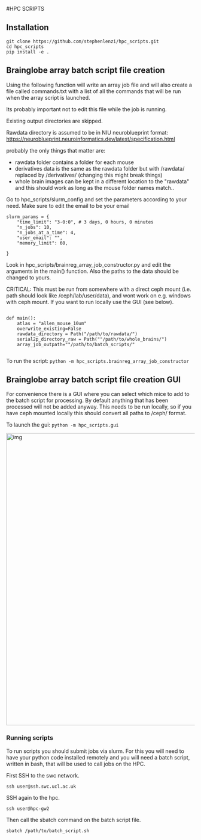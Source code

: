 #HPC SCRIPTS

## Installation


```
git clone https://github.com/stephenlenzi/hpc_scripts.git
cd hpc_scripts
pip install -e .
```


## Brainglobe array batch script file creation

Using the following function will write an array job file and will also create
a file called commands.txt with a list of all the commands that will be run when the array script is launched.

Its probably important not to edit this file while the job is running.

Existing output directories are skipped.

Rawdata directory is assumed to be in NIU neuroblueprint format: https://neuroblueprint.neuroinformatics.dev/latest/specification.html 

probably the only things that matter are:

- rawdata folder contains a folder for each mouse
- derivatives data is the same as the rawdata folder but with /rawdata/ replaced by /derivatives/ (changing this might break things)
- whole brain images can be kept in a different location to the "rawdata" and this should work as long as the mouse folder names match.. 


Go to hpc_scripts/slurm_config and set the parameters according to your need. Make sure to edit the email to be your email


```
slurm_params = {
    "time_limit": "3-0:0", # 3 days, 0 hours, 0 minutes
    "n_jobs": 10,
    "n_jobs_at_a_time": 4,
    "user_email": "",
    "memory_limit": 60,

}

```


Look in hpc_scripts/brainreg_array_job_constructor.py and edit the arguments in the main() function. Also the paths to the data should be changed to yours.

CRITICAL: This must be run from somewhere with a direct ceph mount (i.e. path should look like /ceph/lab/user/data), and
wont work on e.g. windows with ceph mount. If you want to run locally use the GUI (see below).

```

def main():
    atlas = "allen_mouse_10um"
    overwrite_existing=False
    rawdata_directory = Path("/path/to/rawdata/")   
    serial2p_directory_raw = Path(""/path/to/whole_brains/")
    array_job_outpath=""/path/to/batch_scripts/" 


```


To run the script:
```python -m hpc_scripts.brainreg_array_job_constructor```

## Brainglobe array batch script file creation GUI

For convenience there is a GUI where you can select which mice to add to the batch script for processing.
By default anything that has been processed will not be added anyway. This needs to be run locally, so if you 
have ceph mounted locally this should convert all paths to /ceph/ format.

To launch the gui:
```python -m hpc_scripts.gui```



<img width="1102" height="778" alt="img" src="https://github.com/user-attachments/assets/e36da3ae-36c8-48e0-a818-56c11571f66c" />

### Running scripts

To run scripts you should submit jobs via slurm. For this you will need to have your python code
installed remotely and you will need a batch script, written in bash, that will be used to call jobs on
the HPC.

First SSH to the swc network.

```ssh user@ssh.swc.ucl.ac.uk```

SSH again to the hpc.

```ssh user@hpc-gw2```

Then call the sbatch command on the batch script file.

```sbatch /path/to/batch_script.sh```
